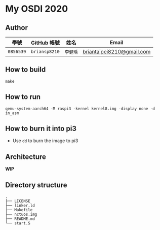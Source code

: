 # My OSDI 2020

## Author

| 學號 | GitHub 帳號 | 姓名 | Email |
| --- | ----------- | --- | --- |
|`0856539`| `briansp8210` | `李健瑀` | briantaipei8210@gmail.com |

## How to build

`make`

## How to run

`qemu-system-aarch64 -M raspi3 -kernel kernel8.img -display none -d in_asm`

## How to burn it into pi3

* Use `dd` to burn the image to pi3

## Architecture

**WIP**

## Directory structure

```
.
├── LICENSE
├── linker.ld
├── Makefile
├── nctuos.img
├── README.md
└── start.S
```
